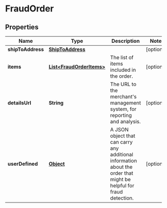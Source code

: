 

# FraudOrder

## Properties

Name | Type | Description | Notes
------------ | ------------- | ------------- | -------------
**shipToAddress** | [**ShipToAddress**](ShipToAddress.md) |  |  [optional]
**items** | [**List&lt;FraudOrderItems&gt;**](FraudOrderItems.md) | The list of items included in the order. |  [optional]
**detailsUrl** | **String** | The URL to the merchant&#39;s management system, for reporting and analysis. |  [optional]
**userDefined** | [**Object**](.md) | A JSON object that can carry any additional information about the order that might be helpful for fraud detection. |  [optional]



